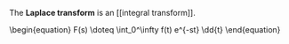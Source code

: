 The **Laplace transform** is an [[integral transform]].

\begin{equation}
F(s) \doteq \int_0^\infty f(t) e^{-st} \dd{t}
\end{equation}